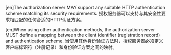 [en]The authorization server MAY support any suitable HTTP authentication scheme matching its security requirements.
授权服务器可以支持与其安全性要求相匹配的任何合适的HTTP认证方案。

[en]When using other authentication methods, the authorization server MUST define a mapping between the client identifier (registration record) and authentication scheme.
当使用其他身份验证方法时，授权服务器必须定义客户端标识符（注册记录）和身份验证方案之间的映射。
